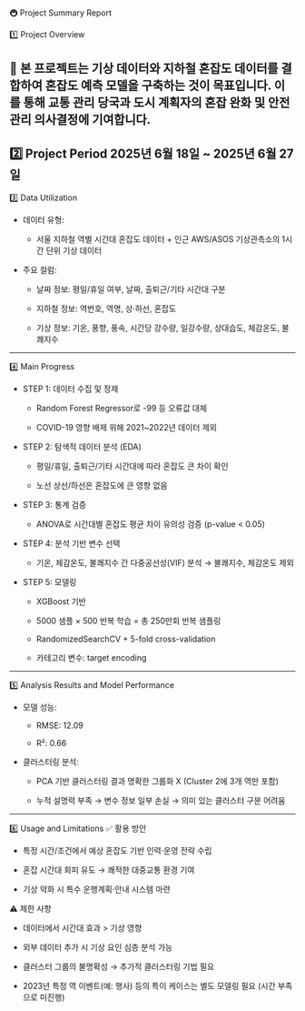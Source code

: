 🚇 Project Summary Report

1️⃣ Project Overview

🎯 본 프로젝트는 기상 데이터와 지하철 혼잡도 데이터를 결합하여 혼잡도 예측 모델을 구축하는 것이 목표입니다. 이를 통해 교통 관리 당국과 도시 계획자의 혼잡 완화 및 안전 관리 의사결정에 기여합니다.
---
2️⃣ Project Period
2025년 6월 18일 ~ 2025년 6월 27일
---
3️⃣ Data Utilization
- 데이터 유형:
  - 서울 지하철 역별 시간대 혼잡도 데이터 + 인근 AWS/ASOS 기상관측소의 1시간 단위 기상 데이터

- 주요 컬럼:

  - 날짜 정보: 평일/휴일 여부, 날짜, 출퇴근/기타 시간대 구분
  
  - 지하철 정보: 역번호, 역명, 상·하선, 혼잡도
  
  - 기상 정보: 기온, 풍향, 풍속, 시간당 강수량, 일강수량, 상대습도, 체감온도, 불쾌지수
---
4️⃣ Main Progress
  - STEP 1: 데이터 수집 및 정제
  
    - Random Forest Regressor로 -99 등 오류값 대체
    
    - COVID-19 영향 배제 위해 2021~2022년 데이터 제외
  
  - STEP 2: 탐색적 데이터 분석 (EDA)
    
    - 평일/휴일, 출퇴근/기타 시간대에 따라 혼잡도 큰 차이 확인
    
    - 노선 상선/하선은 혼잡도에 큰 영향 없음
  
  - STEP 3: 통계 검증
  
    - ANOVA로 시간대별 혼잡도 평균 차이 유의성 검증 (p-value < 0.05)
    
  - STEP 4: 분석 기반 변수 선택
  
    - 기온, 체감온도, 불쾌지수 간 다중공선성(VIF) 분석 → 불쾌지수, 체감온도 제외
  
  - STEP 5: 모델링
  
    - XGBoost 기반
    
    - 5000 샘플 × 500 반복 학습 = 총 250만회 반복 샘플링
    
    - RandomizedSearchCV + 5-fold cross-validation
    
    - 카테고리 변수: target encoding
---
5️⃣ Analysis Results and Model Performance
- 모델 성능:

  - RMSE: 12.09
  
  - R²: 0.66

- 클러스터링 분석:

  - PCA 기반 클러스터링 결과 명확한 그룹화 X (Cluster 2에 3개 역만 포함)
  
  - 누적 설명력 부족 → 변수 정보 일부 손실 → 의미 있는 클러스터 구분 어려움
---
6️⃣ Usage and Limitations
✅ 활용 방안

- 특정 시간/조건에서 예상 혼잡도 기반 인력·운영 전략 수립

- 혼잡 시간대 회피 유도 → 쾌적한 대중교통 환경 기여

- 기상 악화 시 특수 운행계획·안내 시스템 마련

⚠ 제한 사항

- 데이터에서 시간대 효과 > 기상 영향

- 외부 데이터 추가 시 기상 요인 심층 분석 가능

- 클러스터 그룹의 불명확성 → 추가적 클러스터링 기법 필요

- 2023년 특정 역 이벤트(예: 행사) 등의 특이 케이스는 별도 모델링 필요 (시간 부족으로 미진행)
